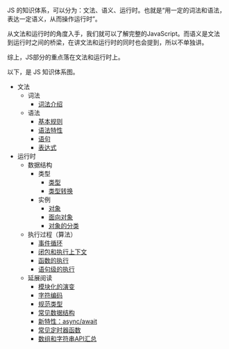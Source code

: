 JS 的知识体系，可以分为：文法、语义、运行时。也就是“用一定的词法和语法，表达一定语义，从而操作运行时”。

从文法和运行时的角度入手，我们就可以了解完整的JavaScript。而语义是文法到运行时之间的桥梁，在讲文法和运行时的同时也会提到，所以不单独讲。

综上，JS部分的重点落在文法和运行时上。

以下，是 JS 知识体系图。

- 文法
    * 词法
        + [词法介绍][001]
    * 语法
        + [基本规则][002]
        + [语法特性][003]
        + [语句][004]
        + [表达式][005]
- 运行时
    * 数据结构
        + 类型
            * [类型][006]
            * [类型转换][016]
        + 实例
            * [对象][007]
            * [面向对象][008]
            * [对象的分类][009]
    * 执行过程（算法）
        + [事件循环][011]
        + [闭包和执行上下文][012]
        + [函数的执行][013]
        + [语句级的执行][014]
    * 延展阅读
        + [模块化的演变][018]
        + [字符编码][015]
        + [规范类型][017]
        + [常见数据结构][010]
        + [新特性：async/await][019]
        + [常见定时器函数][020]
        + [数组和字符串API汇总][021]
        <!-- + [算法与数据结构汇总][022] -->


[001]: https://github.com/jiangxia/FE-Knowledge/blob/master/posts/JavaScript/词法.md
[002]: https://github.com/jiangxia/FE-Knowledge/blob/master/posts/JavaScript/基本规则.md
[003]: https://github.com/jiangxia/FE-Knowledge/blob/master/posts/JavaScript/语法特性.md
[004]: https://github.com/jiangxia/FE-Knowledge/blob/master/posts/JavaScript/语句.md
[005]: https://github.com/jiangxia/FE-Knowledge/blob/master/posts/JavaScript/表达式.md
[006]: https://github.com/jiangxia/FE-Knowledge/blob/master/posts/JavaScript/类型.md
[007]: https://github.com/jiangxia/FE-Knowledge/blob/master/posts/JavaScript/对象.md
[008]: https://github.com/jiangxia/FE-Knowledge/blob/master/posts/JavaScript/面向对象.md
[009]: https://github.com/jiangxia/FE-Knowledge/blob/master/posts/JavaScript/对象的分类.md
[010]: https://github.com/jiangxia/FE-Knowledge/blob/master/posts/JavaScript/常见数据结构.md
[011]: https://github.com/jiangxia/FE-Knowledge/blob/master/posts/JavaScript/事件循环.md
[012]: https://github.com/jiangxia/FE-Knowledge/blob/master/posts/JavaScript/闭包和执行上下文.md
[013]: https://github.com/jiangxia/FE-Knowledge/blob/master/posts/JavaScript/函数的执行.md
[014]: https://github.com/jiangxia/FE-Knowledge/blob/master/posts/JavaScript/语句级的执行.md
[015]: https://github.com/jiangxia/FE-Knowledge/blob/master/posts/JavaScript/字符编码.md
[016]: https://github.com/jiangxia/FE-Knowledge/blob/master/posts/JavaScript/类型转换.md
[017]: https://github.com/jiangxia/FE-Knowledge/blob/master/posts/JavaScript/规范类型.md
[018]: https://github.com/jiangxia/FE-Knowledge/blob/master/posts/JavaScript/模块化的演变.md
[019]: https://github.com/jiangxia/FE-Knowledge/blob/master/posts/JavaScript/async.md
[020]: https://github.com/jiangxia/FE-Knowledge/blob/master/posts/JavaScript/常见定时器函数.md
[021]: https://github.com/jiangxia/FE-Knowledge/blob/master/posts/JavaScript/数组和字符串API汇总.md
[022]: https://github.com/jiangxia/FE-Knowledge/blob/master/posts/JavaScript/算法与数据结构汇总.md

